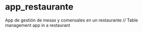 # app_restaurante
App de gestión de mesas y comensales en un restaurante //  Table management app in a restaurant
